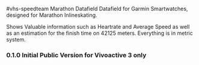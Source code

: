 #vhs-speedteam Marathon Datafield
Datafield for Garmin Smartwatches, designed for Marathon Inlineskating. 

Shows Valuable information such as Heartrate and Average Speed as well as an estimation for the finish time on 42125 meters. 
Everything is in metric system.  

### 0.1.0 Initial Public Version for Vivoactive 3 only